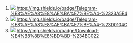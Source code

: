 1. ![](https://img.shields.io/badge/Telegram-%E8%AE%A8%E8%AE%BA%E7%BE%A4-%2323A5E4) https://img.shields.io/badge/Telegram-%E8%AE%A8%E8%AE%BA%E7%BE%A4-%2323A5E4
2. ![](https://img.shields.io/badge/Telegram-%E8%AE%A8%E8%AE%BA%E7%BE%A4-%23D0104C) https://img.shields.io/badge/Telegram-%E8%AE%A8%E8%AE%BA%E7%BE%A4-%23D0104C
3. ![](https://img.shields.io/badge/Download-%E4%B8%8B%E8%BD%BD-%234BC022)  https://img.shields.io/badge/Download-%E4%B8%8B%E8%BD%BD-%234BC022 
